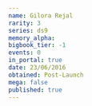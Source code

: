 ```yaml
---
name: Gilora Rejal
rarity: 3
series: ds9
memory_alpha:
bigbook_tier: -1
events: 0
in_portal: true
date: 23/06/2016
obtained: Post-Launch
mega: false
published: true
---
```



